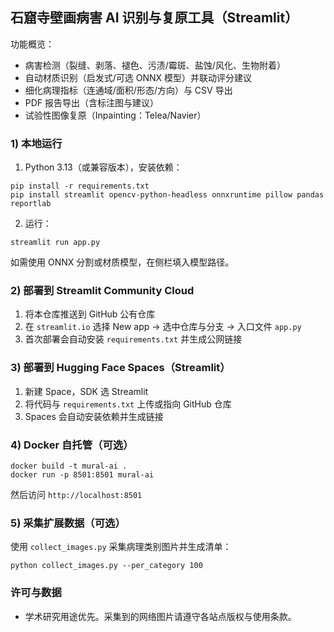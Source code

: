 ## 石窟寺壁画病害 AI 识别与复原工具（Streamlit）

功能概览：
- 病害检测（裂缝、剥落、褪色、污渍/霉斑、盐蚀/风化、生物附着）
- 自动材质识别（启发式/可选 ONNX 模型）并联动评分建议
- 细化病理指标（连通域/面积/形态/方向）与 CSV 导出
- PDF 报告导出（含标注图与建议）
- 试验性图像复原（Inpainting：Telea/Navier）

### 1) 本地运行

1. Python 3.13（或兼容版本），安装依赖：
```
pip install -r requirements.txt
pip install streamlit opencv-python-headless onnxruntime pillow pandas reportlab
```
2. 运行：
```
streamlit run app.py
```

如需使用 ONNX 分割或材质模型，在侧栏填入模型路径。

### 2) 部署到 Streamlit Community Cloud

1. 将本仓库推送到 GitHub 公有仓库
2. 在 `streamlit.io` 选择 New app → 选中仓库与分支 → 入口文件 `app.py`
3. 首次部署会自动安装 `requirements.txt` 并生成公网链接

### 3) 部署到 Hugging Face Spaces（Streamlit）

1. 新建 Space，SDK 选 Streamlit
2. 将代码与 `requirements.txt` 上传或指向 GitHub 仓库
3. Spaces 会自动安装依赖并生成链接

### 4) Docker 自托管（可选）

```
docker build -t mural-ai .
docker run -p 8501:8501 mural-ai
```
然后访问 `http://localhost:8501`

### 5) 采集扩展数据（可选）

使用 `collect_images.py` 采集病理类别图片并生成清单：
```
python collect_images.py --per_category 100
```

### 许可与数据
- 学术研究用途优先。采集到的网络图片请遵守各站点版权与使用条款。


